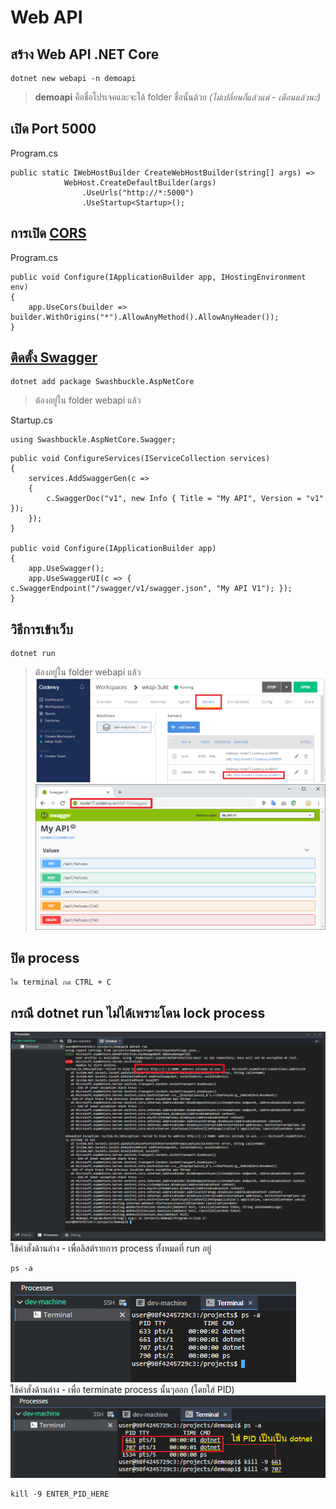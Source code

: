 # Web API

## สร้าง Web API .NET Core
```
dotnet new webapi -n demoapi
```
> **demoapi** คือชื่อโปรเจคและจะได้ folder ชื่อนั้นด้วย *(ไม่เปลี่ยนก็แล้วแต่ - เตือนแล้วนะ)*

## เปิด Port 5000
Program.cs
```
public static IWebHostBuilder CreateWebHostBuilder(string[] args) =>
            WebHost.CreateDefaultBuilder(args)
                .UseUrls("http://*:5000")
                .UseStartup<Startup>();
```

## การเปิด [CORS](https://docs.microsoft.com/en-us/aspnet/core/security/cors?view=aspnetcore-2.1)
Program.cs
```
public void Configure(IApplicationBuilder app, IHostingEnvironment env)
{
    app.UseCors(builder => builder.WithOrigins("*").AllowAnyMethod().AllowAnyHeader());
}
```

## [ติดตั้ง Swagger](https://docs.microsoft.com/en-us/aspnet/core/tutorials/getting-started-with-swashbuckle?view=aspnetcore-2.1&tabs=netcore-cli%2Cvisual-studio-xml)
```
dotnet add package Swashbuckle.AspNetCore
```
> ต้องอยู่ใน folder webapi แล้ว

Startup.cs
```
using Swashbuckle.AspNetCore.Swagger;
```
```
public void ConfigureServices(IServiceCollection services)
{
    services.AddSwaggerGen(c =>
    {
        c.SwaggerDoc("v1", new Info { Title = "My API", Version = "v1" });
    });
}

public void Configure(IApplicationBuilder app)
{
    app.UseSwagger();
    app.UseSwaggerUI(c => { c.SwaggerEndpoint("/swagger/v1/swagger.json", "My API V1"); });
}
```

## วิธีการเข้าเว็บ
```
dotnet run
```
> ต้องอยู่ใน folder webapi แล้ว  
![img](images\api04.PNG)  
![img](images\api05.PNG)  

## ปิด process
```
ใน terminal กด CTRL + C
```

## กรณี dotnet run ไม่ได้เพราะโดน lock process  
![img](images\api01.PNG)  
ใช้คำสั่งด้านล่าง - เพื่อลิสต์รายการ process ทั้งหมดที่ run อยู่
```
ps -a
```
![img](images\api02.PNG)  
ใช้คำสั่งด้านล่าง - เพื่อ terminate process นั้นๆออก (โดยใส่ PID)  
![img](images\api03.PNG)  
```
kill -9 ENTER_PID_HERE
```
